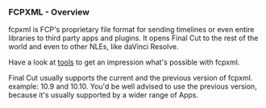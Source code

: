 ### FCPXML - Overview

fcpxml is FCP's proprietary file format for sending timelines or even entire libraries to third party apps and plugins. It opens Final Cut to the rest of the world and even to other NLEs, like daVinci Resolve.

Have a look at [tools](https://fcp.cafe/ecosystem/tools/) to get an impression what's possible with fcpxml.

Final Cut usually supports the current and the previous version of fcpxml. example: 10.9 and 10.10. You'd be well advised to use the previous version, because it's usually supported by a wider range of Apps.
